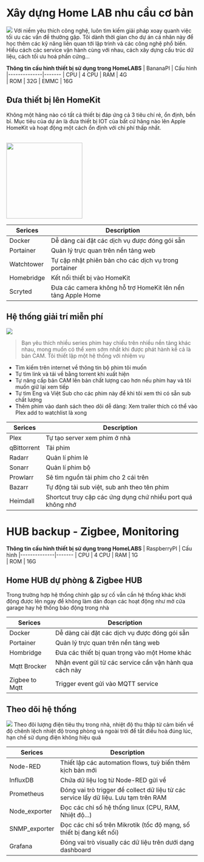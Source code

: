 # Xây dựng Home LAB nhu cầu cơ bản
![](https://egg.d.pr/i/TuTrWz.jpg)
Với niềm yêu thích công nghệ, luôn tìm kiếm giải pháp xoay quanh việc tối ưu các vấn đề thường gặp. Tôi dành thời gian cho dự án cá nhân này để học thêm các kỹ năng liên quan tới lập trình và các công nghệ phổ biến. Hiểu cách các service vận hành cùng với nhau, cách xây dựng cấu trúc dữ liệu, cách tối ưu hoá phần cứng...


**Thông tin cấu hình thiết bị sử dụng trong HomeLABS**
| BananaPI | Cấu hình 
|--------------|-------
| CPU | 4 CPU
| RAM | 4G  
| ROM | 32G
| EMMC | 16G

## Đưa thiết bị lên HomeKit

Không một hãng nào có tất cả thiết bị đáp ứng cả 3 tiêu chí rẻ, ổn định, bền bỉ. Mục tiêu của dự án là đưa thiết bị IOT của bất cứ hãng nào lên Apple HomeKit và hoạt động một cách ổn định với chi phí thấp nhất.

<br><img src="https://egg.d.pr/i/IBIEzi.jpg" width="200">

| Serices | Description
|--------------|-------
| Docker | Dễ dàng cài đặt các dịch vụ được đóng gói sẵn
| Portainer | Quản lý trực quan trên nền tảng web  
| Watchtower |  Tự cập nhật phiên bản cho các dịch vụ trong portainer
| Homebridge | Kết nối thiết bị vào HomeKit
| Scryted | Đưa các camera không hỗ trợ HomeKit lên nền tảng Apple Home


## Hệ thống giải trí miễn phí
![](https://egg.d.pr/i/KB4YQS.jpg)
>Bạn yêu thích nhiều series phim hay chiếu trên nhiều nền tảng khác nhau, mong muốn có thể xem sớm nhất khi được phát hành kể cả là bản CAM. Tôi thiết lập một hệ thống với nhiệm vụ
- Tìm kiếm trên internet về thông tin bộ phim tôi muốn
- Tự tìm link và tải về bằng torrent khi xuất hiện
- Tự nâng cấp bản CAM lên bản chất lượng cao hơn nếu phim hay và tôi muốn giữ lại xem tiếp
- Tự tìm Eng và Việt Sub cho các phim này để khi tôi xem thì có sẵn sub chất lượng
- Thêm phim vào danh sách theo dõi dễ dàng: Xem trailer thích có thể vào Plex add to watchlist là xong

| Serices | Description
|--------------|-------
| Plex | Tự tạo server xem phim ở nhà
| qBittorrent | Tải phim
| Radarr | Quản lí phim lẻ
| Sonarr | Quản lí phim bộ
| Prowlarr | Sẽ tìm nguồn tải phim cho 2 cái trên
| Bazarr | Tự động tải sub việt, sub anh theo tên phim
| Heimdall | Shortcut truy cập các ứng dụng chứ nhiều port quá không nhớ

# HUB backup - Zigbee, Monitoring

**Thông tin cấu hình thiết bị sử dụng trong HomeLABS**
| RaspberryPI | Cấu hình 
|--------------|-------
| CPU | 4 CPU
| RAM | 1G  
| ROM | 16G  

## Home HUB dự phòng & Zigbee HUB
Trong trường hợp hệ thống chính gặp sự cố vẫn cần hệ thống khác khởi động được lên ngay để không làm dán đoạn các hoạt động như mở cửa garage hay hệ thống báo động trong nhà

| Serices | Description
|--------------|-------
| Docker | Dễ dàng cài đặt các dịch vụ được đóng gói sẵn
| Portainer | Quản lý trực quan trên nền tảng web
| Hombridge | Đưa các thiết bị quan trọng vào một Home khác
| Mqtt Brocker | Nhận event gửi từ các service cần vận hành qua cách này
| Zigbee to Mqtt | Trigger event gửi vào MQTT service

## Theo dõi hệ thống
![](https://egg.d.pr/i/zRDjAi.jpg)
Theo đõi lượng điện tiêu thụ trong nhà, nhiệt độ thu thập từ cảm biến về độ chênh lệch nhiệt độ trong phòng và ngoài trời để tắt điều hoà đúng lúc, hạn chế sử dụng điện không hiệu quả

| Serices | Description
|--------------|-------
| Node-RED | Thiết lập các automation flows, tuỳ biến thêm kịch bản mới
| InfluxDB | Chứa dữ liệu log từ Node-RED gửi về
| Prometheus | Đóng vai trò trigger để collect dữ liệu từ các service lấy dữ liệu. Lưu tạm trên RAM
| Node_exporter | Đọc các chỉ số hệ thống linux (CPU, RAM, Nhiệt độ...)
| SNMP_exporter | Đọc các chỉ số trên Mikrotik (tốc độ mạng, số thiết bị đang kết nối)
| Grafana | Đóng vai trò visually các dữ liệu trên dưới dạng dashboard
